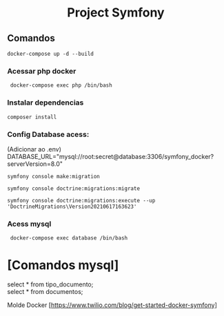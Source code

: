 <h1 align="center">Project Symfony</h1>

## Comandos

```
docker-compose up -d --build
```

### Acessar php docker
```
 docker-compose exec php /bin/bash
```

### Instalar dependencias
```
composer install
```

### Config Database acess:
(Adicionar ao .env)
DATABASE_URL="mysql://root:secret@database:3306/symfony_docker?serverVersion=8.0"
 
```
symfony console make:migration
```

```
symfony console doctrine:migrations:migrate
```

```
symfony console doctrine:migrations:execute --up 'DoctrineMigrations\Version20210617163623'
```

### Acess mysql
```
 docker-compose exec database /bin/bash
```
# [Comandos mysql]
select * from tipo_documento; <br>
select * from documentos; <br>


Molde Docker [https://www.twilio.com/blog/get-started-docker-symfony]